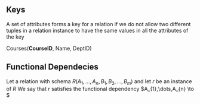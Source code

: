 ## Keys
A set of attributes forms a key for a relation if we do not allow two different tuples in a relation instance to have the same values in all the attributes of the key

Courses(**CourseID**, Name, DeptID)

## Functional Dependecies
Let a relation with schema $R(A_{1},\dots,A_{n},B_{1},B_{2},\dots,B_{m})$ and let $r$ be an instance of $R$
We say that $r$ satisfies the functional dependency $A_{1},\dots,A_{n} \to $